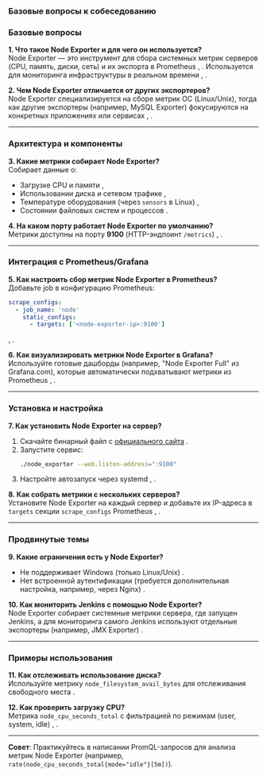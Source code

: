 ### **Базовые вопросы к собеседованию**

### **Базовые вопросы**  
**1. Что такое Node Exporter и для чего он используется?**  
Node Exporter — это инструмент для сбора системных метрик серверов (CPU, память, диски, сеть) и их экспорта в Prometheus , . Используется для мониторинга инфраструктуры в реальном времени , .  

**2. Чем Node Exporter отличается от других экспортеров?**  
Node Exporter специализируется на сборе метрик ОС (Linux/Unix), тогда как другие экспортеры (например, MySQL Exporter) фокусируются на конкретных приложениях или сервисах , .  

---

### **Архитектура и компоненты**  
**3. Какие метрики собирает Node Exporter?**  
Собирает данные о:  
- Загрузке CPU и памяти ,  
- Использовании диска и сетевом трафике ,  
- Температуре оборудования (через `sensors` в Linux) ,  
- Состоянии файловых систем и процессов .  

**4. На каком порту работает Node Exporter по умолчанию?**  
Метрики доступны на порту **9100** (HTTP-эндпоинт `/metrics`) , .  

---

### **Интеграция с Prometheus/Grafana**  
**5. Как настроить сбор метрик Node Exporter в Prometheus?**  
Добавьте job в конфигурацию Prometheus:  
```yaml
scrape_configs:
  - job_name: 'node'
    static_configs:
      - targets: ['<node-exporter-ip>:9100']
```  
, .  

**6. Как визуализировать метрики Node Exporter в Grafana?**  
Используйте готовые дашборды (например, "Node Exporter Full" из Grafana.com), которые автоматически подхватывают метрики из Prometheus , .  

---

### **Установка и настройка**  
**7. Как установить Node Exporter на сервер?**  
1. Скачайте бинарный файл с [официального сайта](https://prometheus.io/download/) .  
2. Запустите сервис:  
   ```bash
   ./node_exporter --web.listen-address=":9100"
   ```  
3. Настройте автозапуск через systemd , .  

**8. Как собрать метрики с нескольких серверов?**  
Установите Node Exporter на каждый сервер и добавьте их IP-адреса в `targets` секции `scrape_configs` Prometheus , .  

---

### **Продвинутые темы**  
**9. Какие ограничения есть у Node Exporter?**  
- Не поддерживает Windows (только Linux/Unix) .  
- Нет встроенной аутентификации (требуется дополнительная настройка, например, через Nginx) .  

**10. Как мониторить Jenkins с помощью Node Exporter?**  
Node Exporter собирает системные метрики сервера, где запущен Jenkins, а для мониторинга самого Jenkins используют отдельные экспортеры (например, JMX Exporter) .  

---

### **Примеры использования**  
**11. Как отслеживать использование диска?**  
Используйте метрику `node_filesystem_avail_bytes` для отслеживания свободного места .  

**12. Как проверить загрузку CPU?**  
Метрика `node_cpu_seconds_total` с фильтрацией по режимам (user, system, idle) , .  

--- 

**Совет**: Практикуйтесь в написании PromQL-запросов для анализа метрик Node Exporter (например, `rate(node_cpu_seconds_total{mode="idle"}[5m])`).
